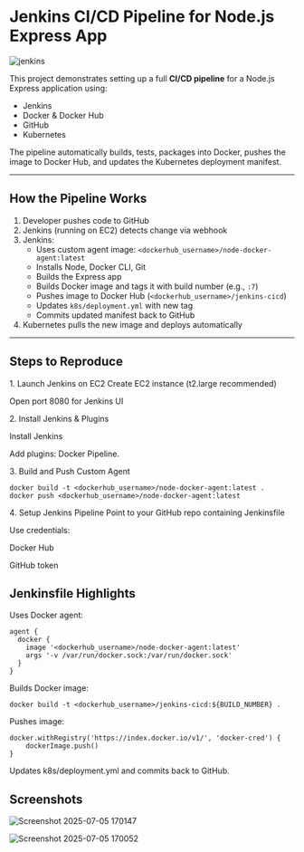 #  Jenkins CI/CD Pipeline for Node.js Express App

![jenkins](https://github.com/user-attachments/assets/88009d4a-b3f6-4a94-928a-87aa06ad7530)


This project demonstrates setting up a full **CI/CD pipeline** for a Node.js Express application using:
- Jenkins
- Docker & Docker Hub
- GitHub
- Kubernetes

The pipeline automatically builds, tests, packages into Docker, pushes the image to Docker Hub, and updates the Kubernetes deployment manifest.

---

##  How the Pipeline Works

1. Developer pushes code to GitHub
2. Jenkins (running on EC2) detects change via webhook
3. Jenkins:
   - Uses custom agent image: `<dockerhub_username>/node-docker-agent:latest`
   - Installs Node, Docker CLI, Git
   - Builds the Express app
   - Builds Docker image and tags it with build number (e.g., `:7`)
   - Pushes image to Docker Hub (`<dockerhub_username>/jenkins-cicd`)
   - Updates `k8s/deployment.yml` with new tag
   - Commits updated manifest back to GitHub
4. Kubernetes pulls the new image and deploys automatically

---


## Steps to Reproduce
1️. Launch Jenkins on EC2
Create EC2 instance (t2.large recommended)

Open port 8080 for Jenkins UI

2️. Install Jenkins & Plugins

Install Jenkins

Add plugins: Docker Pipeline.

3️. Build and Push Custom Agent
```
docker build -t <dockerhub_username>/node-docker-agent:latest .
docker push <dockerhub_username>/node-docker-agent:latest
```
4️. Setup Jenkins Pipeline
Point to your GitHub repo containing Jenkinsfile

Use credentials:

Docker Hub 

GitHub token 

## Jenkinsfile Highlights
Uses Docker agent:

```
agent {
  docker {
    image '<dockerhub_username>/node-docker-agent:latest'
    args '-v /var/run/docker.sock:/var/run/docker.sock'
  }
}
```

Builds Docker image:

```
docker build -t <dockerhub_username>/jenkins-cicd:${BUILD_NUMBER} .
```
Pushes image:

```
docker.withRegistry('https://index.docker.io/v1/', 'docker-cred') {
    dockerImage.push()
}
```

Updates k8s/deployment.yml and commits back to GitHub.

## Screenshots

![Screenshot 2025-07-05 170147](https://github.com/user-attachments/assets/80d7321a-4d43-4379-9983-d8237d98fdf0)


![Screenshot 2025-07-05 170052](https://github.com/user-attachments/assets/a5d3eadd-7bc0-4ab9-9375-619dc1570360)
